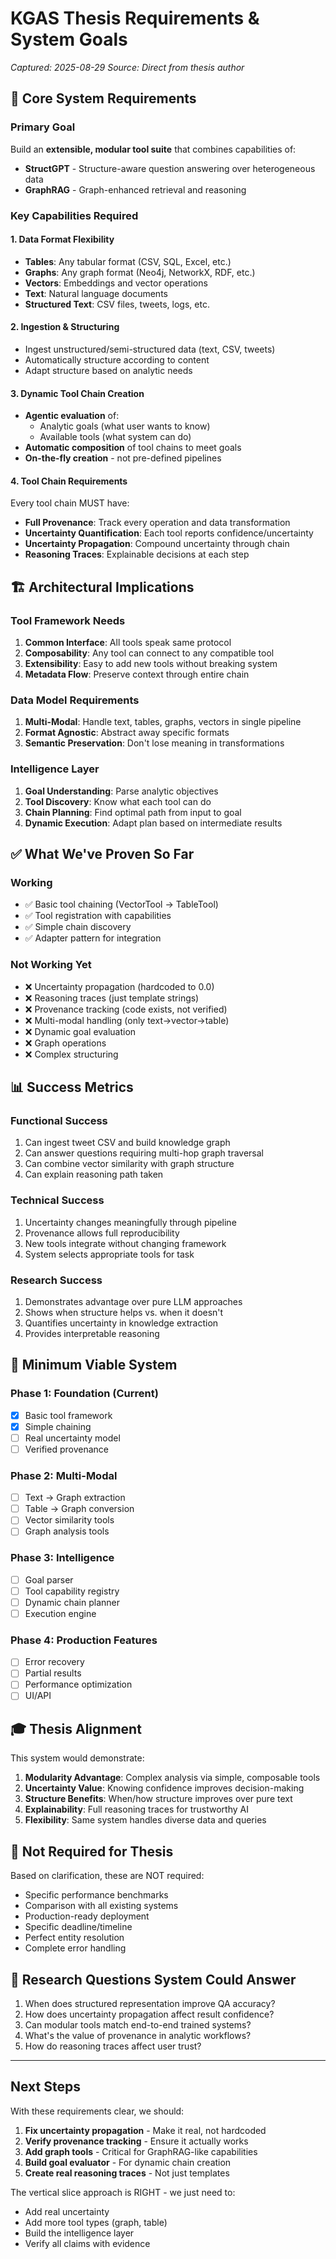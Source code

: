 # KGAS Thesis Requirements & System Goals
*Captured: 2025-08-29*
*Source: Direct from thesis author*

## 🎯 Core System Requirements

### Primary Goal
Build an **extensible, modular tool suite** that combines capabilities of:
- **StructGPT** - Structure-aware question answering over heterogeneous data
- **GraphRAG** - Graph-enhanced retrieval and reasoning

### Key Capabilities Required

#### 1. Data Format Flexibility
- **Tables**: Any tabular format (CSV, SQL, Excel, etc.)
- **Graphs**: Any graph format (Neo4j, NetworkX, RDF, etc.)
- **Vectors**: Embeddings and vector operations
- **Text**: Natural language documents
- **Structured Text**: CSV files, tweets, logs, etc.

#### 2. Ingestion & Structuring
- Ingest unstructured/semi-structured data (text, CSV, tweets)
- Automatically structure according to content
- Adapt structure based on analytic needs

#### 3. Dynamic Tool Chain Creation
- **Agentic evaluation** of:
  - Analytic goals (what user wants to know)
  - Available tools (what system can do)
- **Automatic composition** of tool chains to meet goals
- **On-the-fly creation** - not pre-defined pipelines

#### 4. Tool Chain Requirements
Every tool chain MUST have:
- **Full Provenance**: Track every operation and data transformation
- **Uncertainty Quantification**: Each tool reports confidence/uncertainty
- **Uncertainty Propagation**: Compound uncertainty through chain
- **Reasoning Traces**: Explainable decisions at each step

## 🏗️ Architectural Implications

### Tool Framework Needs
1. **Common Interface**: All tools speak same protocol
2. **Composability**: Any tool can connect to any compatible tool
3. **Extensibility**: Easy to add new tools without breaking system
4. **Metadata Flow**: Preserve context through entire chain

### Data Model Requirements
1. **Multi-Modal**: Handle text, tables, graphs, vectors in single pipeline
2. **Format Agnostic**: Abstract away specific formats
3. **Semantic Preservation**: Don't lose meaning in transformations

### Intelligence Layer
1. **Goal Understanding**: Parse analytic objectives
2. **Tool Discovery**: Know what each tool can do
3. **Chain Planning**: Find optimal path from input to goal
4. **Dynamic Execution**: Adapt plan based on intermediate results

## ✅ What We've Proven So Far

### Working
- ✅ Basic tool chaining (VectorTool → TableTool)
- ✅ Tool registration with capabilities
- ✅ Simple chain discovery
- ✅ Adapter pattern for integration

### Not Working Yet
- ❌ Uncertainty propagation (hardcoded to 0.0)
- ❌ Reasoning traces (just template strings)
- ❌ Provenance tracking (code exists, not verified)
- ❌ Multi-modal handling (only text→vector→table)
- ❌ Dynamic goal evaluation
- ❌ Graph operations
- ❌ Complex structuring

## 📊 Success Metrics

### Functional Success
1. Can ingest tweet CSV and build knowledge graph
2. Can answer questions requiring multi-hop graph traversal
3. Can combine vector similarity with graph structure
4. Can explain reasoning path taken

### Technical Success
1. Uncertainty changes meaningfully through pipeline
2. Provenance allows full reproducibility
3. New tools integrate without changing framework
4. System selects appropriate tools for task

### Research Success
1. Demonstrates advantage over pure LLM approaches
2. Shows when structure helps vs. when it doesn't
3. Quantifies uncertainty in knowledge extraction
4. Provides interpretable reasoning

## 🚀 Minimum Viable System

### Phase 1: Foundation (Current)
- [x] Basic tool framework
- [x] Simple chaining
- [ ] Real uncertainty model
- [ ] Verified provenance

### Phase 2: Multi-Modal
- [ ] Text → Graph extraction
- [ ] Table → Graph conversion
- [ ] Vector similarity tools
- [ ] Graph analysis tools

### Phase 3: Intelligence
- [ ] Goal parser
- [ ] Tool capability registry
- [ ] Dynamic chain planner
- [ ] Execution engine

### Phase 4: Production Features
- [ ] Error recovery
- [ ] Partial results
- [ ] Performance optimization
- [ ] UI/API

## 🎓 Thesis Alignment

This system would demonstrate:

1. **Modularity Advantage**: Complex analysis via simple, composable tools
2. **Uncertainty Value**: Knowing confidence improves decision-making
3. **Structure Benefits**: When/how structure improves over pure text
4. **Explainability**: Full reasoning traces for trustworthy AI
5. **Flexibility**: Same system handles diverse data and queries

## 📝 Not Required for Thesis

Based on clarification, these are NOT required:
- Specific performance benchmarks
- Comparison with all existing systems
- Production-ready deployment
- Specific deadline/timeline
- Perfect entity resolution
- Complete error handling

## 🔬 Research Questions System Could Answer

1. When does structured representation improve QA accuracy?
2. How does uncertainty propagation affect result confidence?
3. Can modular tools match end-to-end trained systems?
4. What's the value of provenance in analytic workflows?
5. How do reasoning traces affect user trust?

---

## Next Steps

With these requirements clear, we should:

1. **Fix uncertainty propagation** - Make it real, not hardcoded
2. **Verify provenance tracking** - Ensure it actually works
3. **Add graph tools** - Critical for GraphRAG-like capabilities
4. **Build goal evaluator** - For dynamic chain creation
5. **Create real reasoning traces** - Not just templates

The vertical slice approach is RIGHT - we just need to:
- Add real uncertainty
- Add more tool types (graph, table)
- Build the intelligence layer
- Verify all claims with evidence